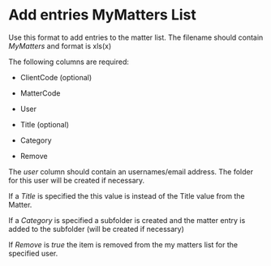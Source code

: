 # Add entries MyMatters List

Use this format to add entries to the matter list. The filename should contain *MyMatters* and format is xls(x)

The following columns are required:

- ClientCode (optional)

- MatterCode

- User

- Title (optional)

- Category

- Remove

The *user* column should contain an usernames/email address. The folder for this user will be created if necessary.

If a *Title* is specified the this value is instead of the Title value from the Matter.

If a *Category* is specified a subfolder is created and the matter entry is added to the subfolder (will be created if necessary)

If *Remove* is *true* the item is removed from the my matters list for the specified user.
